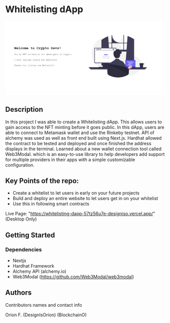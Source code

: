 # Whitelisting dApp

<img src="https://github.com/designisO/Whitelisting-Dapp-/blob/main/Screenshot%20(46).png">


## Description

In this project I was able to create a Whitelisting dApp. This allows users to gain access to the NFT minting before it goes public. In this dApp, users are able to connect to Metamask wallet and use the Rinkeby testnet. API of alchemy was used as well as front end built using Next.js. Hardhat allowed the contract to be tested and deployed and once finished the address displays in the terminal. Learned about a new wallet connection tool called Web3Modal. which is an easy-to-use library to help developers add support for multiple providers in their apps with a simple customizable configuration.

## Key Points of the repo:

- Create a whitelist to let users in early on your future projects
- Build and deploy an entire website to let users get in on your whitelist
- Use this in following smart contracts

Live Page: "https://whitelisting-dapp-57tz56u7e-designiso.vercel.app/" (Desktop Only)

## Getting Started

### Dependencies

* Nextjs
* Hardhat Framework
* Alchemy API (alchemy.io)
* Web3Modal (https://github.com/Web3Modal/web3modal)


## Authors

Contributors names and contact info

Orion F.
(DesignIsOrion)
(BlockchainO)
